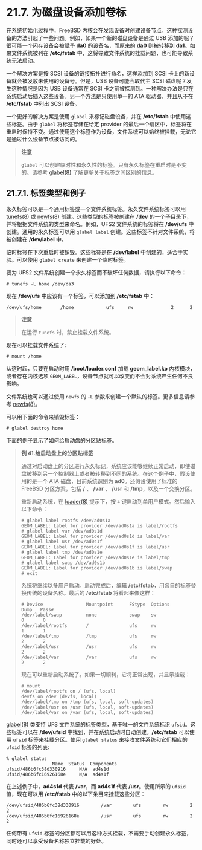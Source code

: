 # 21.7. 为磁盘设备添加卷标

在系统初始化过程中，FreeBSD 内核会在发现设备时创建设备节点。这种探测设备的方法引起了一些问题。例如，如果一个新的磁盘设备是通过 USB 添加的呢？很可能一个闪存设备会被赋予 **da0** 的设备名，而原来的 **da0** 则被转移到 **da1**。如果文件系统被列在 **/etc/fstab** 中，这将导致文件系统的挂载问题，也可能导致系统无法启动。

一个解决方案是按 SCSI 设备的链接拓扑进行命名，这样添加到 SCSI 卡上的新设备就会被发放未使用的设备号。但是，USB 设备可能会取代主 SCSI 磁盘呢？发生这种情况是因为 USB 设备通常在 SCSI 卡之前被探测到。一种解决办法是只在系统启动后插入这些设备。另一个方法是只使用单一的 ATA 驱动器，并且从不在 **/etc/fstab** 中列出 SCSI 设备。

一个更好的解决方案是使用 `glabel` 来标记磁盘设备，并在 **/etc/fstab** 中使用这些标签。由于 `glabel` 将标签存储在给定 provider 的最后一个扇区中，标签将在重启时保持不变。通过使用这个标签作为设备，文件系统可以始终被挂载，无论它是通过什么设备节点被访问的。

> **注意**
>
> `glabel` 可以创建临时性和永久性的标签。只有永久标签在重启时是不变的。请参考 [glabel(8)](https://www.freebsd.org/cgi/man.cgi?query=glabel&sektion=8&format=html) 了解更多关于标签之间区别的信息。

## 21.7.1. 标签类型和例子

永久标签可以是一个通用标签或一个文件系统标签。永久文件系统标签可以用 [tunefs(8)](https://www.freebsd.org/cgi/man.cgi?query=tunefs&sektion=8&format=html) 或 [newfs(8)](https://www.freebsd.org/cgi/man.cgi?query=newfs&sektion=8&format=html) 创建。这些类型的标签被创建在 **/dev** 的一个子目录下，并将根据文件系统的类型来命名。例如，UFS2 文件系统的标签将在 **/dev/ufs** 中创建。通用的永久标签可以用 `glabel label` 创建。这些标签不针对文件系统，将被创建在 **/dev/label** 中。

临时标签在下次重启时被销毁。这些标签是在 **/dev/label** 中创建的，适合于实验。可以使用 `glabel create` 来创建一个临时标签。

要为 UFS2 文件系统创建一个永久标签而不破坏任何数据，请执行以下命令：

```
# tunefs -L home /dev/da3
```

现在 **/dev/ufs** 中应该有一个标签，可以添加到 **/etc/fstab** 中：

```
/dev/ufs/home		/home            ufs     rw              2      2
```

> **注意**
>
> 在运行 `tunefs` 时，禁止挂载文件系统。

现在可以挂载文件系统了:

```
# mount /home
```

从这时起，只要在启动时用 **/boot/loader.conf** 加载 **geom_label.ko** 内核模块，或者存在内核选项 `GEOM_LABEL`，设备节点就可以改变而不会对系统产生任何不良影响。

文件系统也可以通过使用 `newfs` 的 `-L` 参数来创建一个默认的标签。更多信息请参考 [newfs(8)](https://www.freebsd.org/cgi/man.cgi?query=newfs&sektion=8&format=html)。

可以用下面的命令来销毁标签：

```
# glabel destroy home
```

下面的例子显示了如何给启动盘的分区贴标签。

> **例 41.给启动盘上的分区贴标签**
>
> 通过对启动盘上的分区进行永久标记，系统应该能够继续正常启动，即使磁盘被移到另一个控制器上或者被转移到不同的系统。在这个例子中，假设使用的是一个 ATA 磁盘，目前系统识别为 **ad0**。还假设使用了标准的 FreeBSD 分区方案，包括 **/** 、 **/var** 、 **/usr** 和 **/tmp**，以及一个交换分区。
>
> 重新启动系统，在 [loader(8)](https://www.freebsd.org/cgi/man.cgi?query=loader&sektion=8&format=html) 提示下，按 `4` 键启动到单用户模式。然后输入以下命令：
>
> ```
> # glabel label rootfs /dev/ad0s1a
> GEOM_LABEL: Label for provider /dev/ad0s1a is label/rootfs
> # glabel label var /dev/ad0s1d
> GEOM_LABEL: Label for provider /dev/ad0s1d is label/var
> # glabel label usr /dev/ad0s1f
> GEOM_LABEL: Label for provider /dev/ad0s1f is label/usr
> # glabel label tmp /dev/ad0s1e
> GEOM_LABEL: Label for provider /dev/ad0s1e is label/tmp
> # glabel label swap /dev/ad0s1b
> GEOM_LABEL: Label for provider /dev/ad0s1b is label/swap
> # exit
> ```
>
> 系统将继续以多用户启动。启动完成后，编辑 **/etc/fstab**，用各自的标签替换传统的设备名称。最后的 **/etc/fstab** 将看起来像这样：
>
> ```
> # Device                Mountpoint      FStype  Options      Dump   Pass#
> /dev/label/swap         none            swap    sw              0       0
> /dev/label/rootfs       /               ufs     rw              1       1
> /dev/label/tmp          /tmp            ufs     rw              2       2
> /dev/label/usr          /usr            ufs     rw              2       2
> /dev/label/var          /var            ufs     rw              2       2
> ```
>
> 现在可以重新启动系统了。如果一切顺利，它将正常出现，并显示挂载：
>
> ```
> # mount
> /dev/label/rootfs on / (ufs, local)
> devfs on /dev (devfs, local)
> /dev/label/tmp on /tmp (ufs, local, soft-updates)
> /dev/label/usr on /usr (ufs, local, soft-updates)
> /dev/label/var on /var (ufs, local, soft-updates)
> ```

[glabel(8)](https://www.freebsd.org/cgi/man.cgi?query=glabel&sektion=8&format=html) 类支持 UFS 文件系统的标签类型，基于唯一的文件系统标识 `ufsid`。这些标签可以在 **/dev/ufsid** 中找到，并在系统启动时自动创建。**/etc/fstab** 可以使用 `ufsid` 标签来挂载分区。使用 `glabel status` 来接收文件系统和它们相应的 `ufsid` 标签的列表:

```
% glabel status
                 Name  Status  Components
ufsid/486b6fc38d330916     N/A  ad4s1d
ufsid/486b6fc16926168e     N/A  ad4s1f
```

在上述例子中，**ad4s1d** 代表 **/var**，而 **ad4s1f** 代表 **/usr**。使用所示的 `ufsid` 值，现在可以用 **/etc/fstab** 中的以下条目来挂载这些分区：

```
/dev/ufsid/486b6fc38d330916        /var        ufs        rw        2      2
/dev/ufsid/486b6fc16926168e        /usr        ufs        rw        2      2
```

任何带有 `ufsid` 标签的分区都可以用这种方式挂载，不需要手动创建永久标签，同时还可以享受设备名称独立挂载的好处。